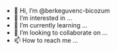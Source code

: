 - 👋 Hi, I’m @berkeguvenc-bicozum
- 👀 I’m interested in ...
- 🌱 I’m currently learning ...
- 💞️ I’m looking to collaborate on ...
- 📫 How to reach me ...

<!---
berkeguvenc-bicozum/berkeguvenc-bicozum is a ✨ special ✨ repository because its `README.md` (this file) appears on your GitHub profile.
You can click the Preview link to take a look at your changes.
--->
